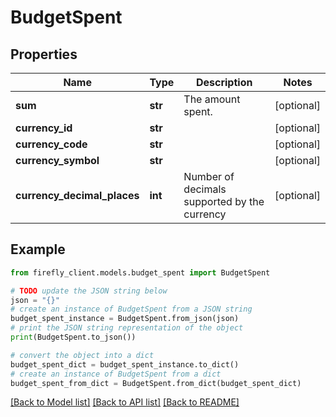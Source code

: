 # BudgetSpent


## Properties

Name | Type | Description | Notes
------------ | ------------- | ------------- | -------------
**sum** | **str** | The amount spent. | [optional] 
**currency_id** | **str** |  | [optional] 
**currency_code** | **str** |  | [optional] 
**currency_symbol** | **str** |  | [optional] 
**currency_decimal_places** | **int** | Number of decimals supported by the currency | [optional] 

## Example

```python
from firefly_client.models.budget_spent import BudgetSpent

# TODO update the JSON string below
json = "{}"
# create an instance of BudgetSpent from a JSON string
budget_spent_instance = BudgetSpent.from_json(json)
# print the JSON string representation of the object
print(BudgetSpent.to_json())

# convert the object into a dict
budget_spent_dict = budget_spent_instance.to_dict()
# create an instance of BudgetSpent from a dict
budget_spent_from_dict = BudgetSpent.from_dict(budget_spent_dict)
```
[[Back to Model list]](../README.md#documentation-for-models) [[Back to API list]](../README.md#documentation-for-api-endpoints) [[Back to README]](../README.md)


